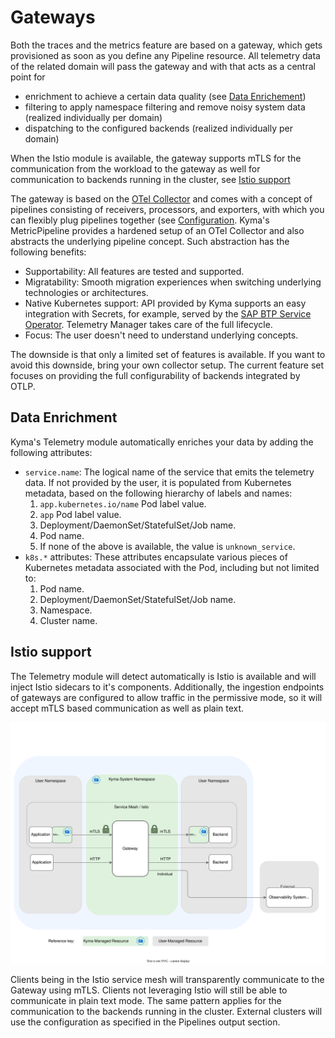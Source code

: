 # Gateways

Both the traces and the metrics feature are based on a gateway, which gets provisioned as soon as you define any Pipeline resource. All telemetry data of the related domain will pass the gateway and with that acts as a central point for
- enrichment to achieve a certain data quality (see [Data Enrichement](#data-enrichment))
- filtering to apply namespace filtering and remove noisy system data (realized individually per domain)
- dispatching to the configured backends (realized individually per domain)

When the Istio module is available, the gateway supports mTLS for the communication from the workload to the gateway as well for communication to backends running in the cluster, see [Istio support](#istio-support)

The gateway is based on the [OTel Collector](https://opentelemetry.io/docs/collector/) and comes with a concept of pipelines consisting of receivers, processors, and exporters, with which you can flexibly plug pipelines together (see [Configuration](https://opentelemetry.io/docs/collector/configuration/). Kyma's MetricPipeline provides a hardened setup of an OTel Collector and also abstracts the underlying pipeline concept. Such abstraction has the following benefits:

- Supportability: All features are tested and supported.
- Migratability: Smooth migration experiences when switching underlying technologies or architectures.
- Native Kubernetes support: API provided by Kyma supports an easy integration with Secrets, for example, served by the [SAP BTP Service Operator](https://github.com/SAP/sap-btp-service-operator#readme). Telemetry Manager takes care of the full lifecycle.
- Focus: The user doesn't need to understand underlying concepts.

The downside is that only a limited set of features is available. If you want to avoid this downside, bring your own collector setup. The current feature set focuses on providing the full configurability of backends integrated by OTLP.

## Data Enrichment

Kyma's Telemetry module automatically enriches your data by adding the following attributes:

- `service.name`: The logical name of the service that emits the telemetry data. If not provided by the user, it is populated from Kubernetes metadata, based on the following hierarchy of labels and names:
  1. `app.kubernetes.io/name` Pod label value.
  2. `app` Pod label value.
  3. Deployment/DaemonSet/StatefulSet/Job name.
  4. Pod name.
  5. If none of the above is available, the value is `unknown_service`.
- `k8s.*` attributes: These attributes encapsulate various pieces of Kubernetes metadata associated with the Pod, including but not limited to:
  1. Pod name.
  2. Deployment/DaemonSet/StatefulSet/Job name.
  3. Namespace.
  4. Cluster name.

## Istio support

The Telemetry module will detect automatically is Istio is available and will inject Istio sidecars to it's components. Additionally, the ingestion endpoints of gateways are configured to allow traffic in the permissive mode, so it will accept mTLS based communication as well as plain text.

![Gateways-Istio](assets/gateways-istio.drawio.svg)

Clients being in the Istio service mesh will transparently communicate to the Gateway using mTLS. Clients not leveraging Istio will still be able to communicate in plain text mode. The same pattern applies for the communication to the backends running in the cluster. External clusters will use the configuration as specified in the Pipelines output section.
